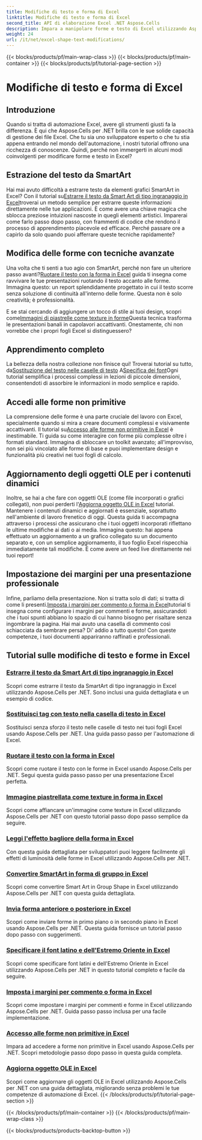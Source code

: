 ```yaml
---
title: Modifiche di testo e forma di Excel
linktitle: Modifiche di testo e forma di Excel
second_title: API di elaborazione Excel .NET Aspose.Cells
description: Impara a manipolare forme e testo di Excel utilizzando Aspose.Cells per .NET con tutorial facili da seguire ed esempi di codice pratici.
weight: 24
url: /it/net/excel-shape-text-modifications/
---
```


{{< blocks/products/pf/main-wrap-class >}}
{{< blocks/products/pf/main-container >}}
{{< blocks/products/pf/tutorial-page-section >}}

# Modifiche di testo e forma di Excel

## Introduzione

Quando si tratta di automazione Excel, avere gli strumenti giusti fa la differenza. È qui che Aspose.Cells per .NET brilla con le sue solide capacità di gestione dei file Excel. Che tu sia uno sviluppatore esperto o che tu stia appena entrando nel mondo dell'automazione, i nostri tutorial offrono una ricchezza di conoscenze. Quindi, perché non immergerti in alcuni modi coinvolgenti per modificare forme e testo in Excel? 

## Estrazione del testo da SmartArt

 Hai mai avuto difficoltà a estrarre testo da elementi grafici SmartArt in Excel? Con il tutorial su[Estrarre il testo da Smart Art di tipo ingranaggio in Excel](./extract-text-gear-smart-art-excel/)troverai un metodo semplice per estrarre queste informazioni direttamente nelle tue applicazioni. È come avere una chiave magica che sblocca preziose intuizioni nascoste in quegli elementi artistici. Imparerai come farlo passo dopo passo, con frammenti di codice che rendono il processo di apprendimento piacevole ed efficace. Perché passare ore a capirlo da solo quando puoi afferrare queste tecniche rapidamente? 

## Modifica delle forme con tecniche avanzate

 Una volta che ti senti a tuo agio con SmartArt, perché non fare un ulteriore passo avanti?[Ruotare il testo con la forma in Excel](./rotate-text-shape-excel/) guida ti insegna come ravvivare le tue presentazioni ruotando il testo accanto alle forme. Immagina questo: un report splendidamente progettato in cui il testo scorre senza soluzione di continuità all'interno delle forme. Questa non è solo creatività; è professionalità.

 E se stai cercando di aggiungere un tocco di stile ai tuoi design, scopri come[Immagini di piastrelle come texture in forme](./tile-picture-texture-shape-excel/)Questa tecnica trasforma le presentazioni banali in capolavori accattivanti. Onestamente, chi non vorrebbe che i propri fogli Excel si distinguessero?

## Apprendimento completo

 La bellezza della nostra collezione non finisce qui! Troverai tutorial su tutto, da[Sostituzione del testo nelle caselle di testo](./replace-tag-text-textbox-excel/) A[Specifica dei font](./specify-far-east-latin-font-excel/)Ogni tutorial semplifica i processi complessi in lezioni di piccole dimensioni, consentendoti di assorbire le informazioni in modo semplice e rapido.

## Accedi alle forme non primitive

 La comprensione delle forme è una parte cruciale del lavoro con Excel, specialmente quando si mira a creare documenti complessi e visivamente accattivanti. Il tutorial su[Accesso alle forme non primitive in Excel](./access-non-primitive-shape-excel/) è inestimabile. Ti guida su come interagire con forme più complesse oltre i formati standard. Immagina di sbloccare un toolkit avanzato; all'improvviso, non sei più vincolato alle forme di base e puoi implementare design e funzionalità più creativi nei tuoi fogli di calcolo.

## Aggiornamento degli oggetti OLE per i contenuti dinamici

 Inoltre, se hai a che fare con oggetti OLE (come file incorporati o grafici collegati), non puoi perderti l'[Aggiorna oggetto OLE in Excel](./refresh-ole-object-excel/) tutorial. Mantenere i contenuti dinamici e aggiornati è essenziale, soprattutto nell'ambiente di lavoro frenetico di oggi. Questa guida ti accompagna attraverso i processi che assicurano che i tuoi oggetti incorporati riflettano le ultime modifiche ai dati o ai media. Immagina questo: hai appena effettuato un aggiornamento a un grafico collegato su un documento separato e, con un semplice aggiornamento, il tuo foglio Excel rispecchia immediatamente tali modifiche. È come avere un feed live direttamente nei tuoi report!

## Impostazione dei margini per una presentazione professionale

 Infine, parliamo della presentazione. Non si tratta solo di dati; si tratta di come li presenti.[Imposta i margini per commento o forma in Excel](./set-margins-comment-shape-excel/)tutorial ti insegna come configurare i margini per commenti e forme, assicurandoti che i tuoi spunti abbiano lo spazio di cui hanno bisogno per risaltare senza ingombrare la pagina. Hai mai avuto una casella di commento così schiacciata da sembrare persa? Di' addio a tutto questo! Con queste competenze, i tuoi documenti appariranno raffinati e professionali.

## Tutorial sulle modifiche di testo e forme in Excel
### [Estrarre il testo da Smart Art di tipo ingranaggio in Excel](./extract-text-gear-smart-art-excel/)
Scopri come estrarre il testo da SmartArt di tipo ingranaggio in Excel utilizzando Aspose.Cells per .NET. Sono inclusi una guida dettagliata e un esempio di codice.
### [Sostituisci tag con testo nella casella di testo in Excel](./replace-tag-text-textbox-excel/)
Sostituisci senza sforzo il testo nelle caselle di testo nei tuoi fogli Excel usando Aspose.Cells per .NET. Una guida passo passo per l'automazione di Excel.
### [Ruotare il testo con la forma in Excel](./rotate-text-shape-excel/)
Scopri come ruotare il testo con le forme in Excel usando Aspose.Cells per .NET. Segui questa guida passo passo per una presentazione Excel perfetta.
### [Immagine piastrellata come texture in forma in Excel](./tile-picture-texture-shape-excel/)
Scopri come affiancare un'immagine come texture in Excel utilizzando Aspose.Cells per .NET con questo tutorial passo dopo passo semplice da seguire.
### [Leggi l'effetto bagliore della forma in Excel](./read-glow-effect-shape-excel/)
Con questa guida dettagliata per sviluppatori puoi leggere facilmente gli effetti di luminosità delle forme in Excel utilizzando Aspose.Cells per .NET.
### [Convertire SmartArt in forma di gruppo in Excel](./convert-smart-art-group-shape-excel/)
Scopri come convertire Smart Art in Group Shape in Excel utilizzando Aspose.Cells per .NET con questa guida dettagliata.
### [Invia forma anteriore o posteriore in Excel](./send-shape-front-back-excel/)
Scopri come inviare forme in primo piano o in secondo piano in Excel usando Aspose.Cells per .NET. Questa guida fornisce un tutorial passo dopo passo con suggerimenti.
### [Specificare il font latino e dell'Estremo Oriente in Excel](./specify-far-east-latin-font-excel/)
Scopri come specificare font latini e dell'Estremo Oriente in Excel utilizzando Aspose.Cells per .NET in questo tutorial completo e facile da seguire.
### [Imposta i margini per commento o forma in Excel](./set-margins-comment-shape-excel/)
Scopri come impostare i margini per commenti e forme in Excel utilizzando Aspose.Cells per .NET. Guida passo passo inclusa per una facile implementazione.
### [Accesso alle forme non primitive in Excel](./access-non-primitive-shape-excel/)
Impara ad accedere a forme non primitive in Excel usando Aspose.Cells per .NET. Scopri metodologie passo dopo passo in questa guida completa.
### [Aggiorna oggetto OLE in Excel](./refresh-ole-object-excel/)
Scopri come aggiornare gli oggetti OLE in Excel utilizzando Aspose.Cells per .NET con una guida dettagliata, migliorando senza problemi le tue competenze di automazione di Excel.
{{< /blocks/products/pf/tutorial-page-section >}}

{{< /blocks/products/pf/main-container >}}
{{< /blocks/products/pf/main-wrap-class >}}

{{< blocks/products/products-backtop-button >}}
